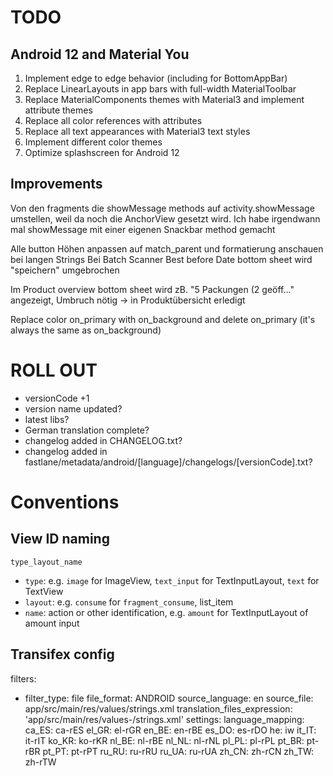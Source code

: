 # TODO

## Android 12 and Material You

1. Implement edge to edge behavior (including for BottomAppBar)
2. Replace LinearLayouts in app bars with full-width MaterialToolbar
3. Replace MaterialComponents themes with Material3 and implement attribute themes
4. Replace all color references with attributes
5. Replace all text appearances with Material3 text styles
6. Implement different color themes
7. Optimize splashscreen for Android 12

## Improvements

Von den fragments die showMessage methods auf activity.showMessage umstellen, weil da noch die AnchorView gesetzt wird.
Ich habe irgendwann mal showMessage mit einer eigenen Snackbar method gemacht

Alle button Höhen anpassen auf match_parent und formatierung anschauen bei langen Strings
Bei Batch Scanner Best before Date bottom sheet wird "speichern" umgebrochen

Im Product overview bottom sheet wird zB. "5 Packungen (2 geöff..." angezeigt, Umbruch nötig
-> in Produktübersicht erledigt

Replace color on_primary with on_background and delete on_primary (it's always the same as on_background)

# ROLL OUT

- versionCode +1
- version name updated?
- latest libs?
- German translation complete?
- changelog added in CHANGELOG.txt?
- changelog added in fastlane/metadata/android/[language]/changelogs/[versionCode].txt?

# Conventions

## View ID naming

`type_layout_name`

- `type`: e.g. `image` for ImageView, `text_input` for TextInputLayout, `text` for TextView
- `layout`: e.g. `consume` for `fragment_consume`, list_item
- `name`: action or other identification, e.g. `amount` for TextInputLayout of amount input

## Transifex config

filters:
  - filter_type: file
    file_format: ANDROID
    source_language: en
    source_file: app/src/main/res/values/strings.xml
    translation_files_expression: 'app/src/main/res/values-<lang>/strings.xml'
settings:
  language_mapping:
    ca_ES: ca-rES
    el_GR: el-rGR
    en_BE: en-rBE
    es_DO: es-rDO
    he: iw
    it_IT: it-rIT
    ko_KR: ko-rKR
    nl_BE: nl-rBE
    nl_NL: nl-rNL
    pl_PL: pl-rPL
    pt_BR: pt-rBR
    pt_PT: pt-rPT
    ru_RU: ru-rRU
    ru_UA: ru-rUA
    zh_CN: zh-rCN
    zh_TW: zh-rTW